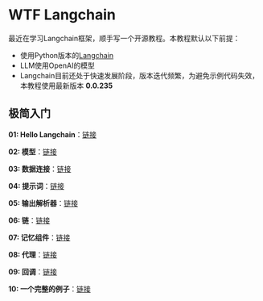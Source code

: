 # WTF Langchain

最近在学习Langchain框架，顺手写一个开源教程。本教程默认以下前提：
- 使用Python版本的[Langchain](https://github.com/hwchase17/langchain)
- LLM使用OpenAI的模型
- Langchain目前还处于快速发展阶段，版本迭代频繁，为避免示例代码失效，本教程使用最新版本 **0.0.235**
## 极简入门

**01: Hello Langchain**：[链接](https://github.com/sugarforever/wtf-langchain/tree/main/01_Hello_Langchain)

**02: 模型**：[链接](https://github.com/sugarforever/wtf-langchain/tree/main/02_Models)

**03: 数据连接**：[链接](https://github.com/sugarforever/wtf-langchain/tree/main/03_Data_Connections)

**04: 提示词**：[链接](https://github.com/sugarforever/wtf-langchain/tree/main/04_Prompts)

**05: 输出解析器**：[链接](https://github.com/sugarforever/wtf-langchain/tree/main/05_Output_Parsers)

**06: 链**：[链接](https://github.com/sugarforever/wtf-langchain/tree/main/06_Chains)

**07: 记忆组件**：[链接](https://github.com/sugarforever/wtf-langchain/tree/main/07_Memory)

**08: 代理**：[链接](https://github.com/sugarforever/wtf-langchain/tree/main/08_Agents)

**09: 回调**：[链接](https://github.com/sugarforever/wtf-langchain/tree/main/09_Callbacks)

**10: 一个完整的例子**：[链接](https://github.com/sugarforever/wtf-langchain/tree/main/10_Example)
